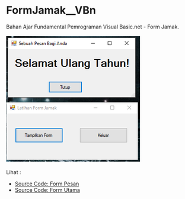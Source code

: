 # FormJamak__VBn
Bahan Ajar Fundamental Pemrograman Visual Basic.net - Form Jamak.<br><br>
<img src="https://github.com/RizkyKhapidsyah/FormJamak__VBn/blob/master/Latihan%20Form%20Jamak/Results/001.PNG"><br><br>
Lihat : <br>
- <a href="https://github.com/RizkyKhapidsyah/FormJamak__VBn/blob/master/Latihan%20Form%20Jamak/FormPesan.vb">Source Code: Form Pesan</a><br>
- <a href="https://github.com/RizkyKhapidsyah/FormJamak__VBn/blob/master/Latihan%20Form%20Jamak/FormUtama.vb">Source Code: Form Utama</a>
